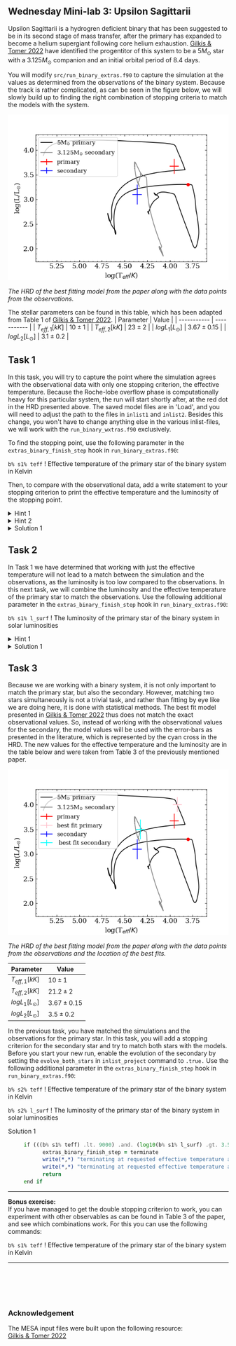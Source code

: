 ## Wednesday Mini-lab 3: Upsilon Sagittarii 
Upsilon Sagittarii is a hydrogren deficient binary that has been suggested to be in its second stage of mass transfer, after the primary has expanded to become a helium supergiant following core helium exhaustion. [Gilkis & Tomer 2022](https://ui.adsabs.harvard.edu/abs/2023MNRAS.518.3541G/abstract) have identified the progentitor of this system to be a $5 M_{\odot}$ star with a $3.125 M_{\odot}$ companion and an initial orbital period of 8.4 days.

You will modify `src/run_binary_extras.f90` to capture the simulation at the values as determined from the observations of the binary system. Because the track is rather complicated, as can be seen in the figure below, we will slowly build up to finding the right combination of stopping criteria to match the models with the system.

![image](UpsSagHRD1.png)

*The HRD of the best fitting model from the paper along with the data points from the observations.*

The stellar parameters can be found in this table, which has been adapted from Table 1 of [Gilkis & Tomer 2022](https://ui.adsabs.harvard.edu/abs/2023MNRAS.518.3541G/abstract).
| Parameter       | Value       |
| -----------     | ----------- |
| $T_{eff,1}[kK]$      | $10\pm1$       |
| $T_{eff,2}[kK]$      | $23\pm2$        |
| $logL_{1}[L_{\odot}]$    | $3.67\pm0.15$       |
| $logL_{2}[L_{\odot}]$    | $3.1\pm0.2$        |

## Task 1
In this task, you will try to capture the point where the simulation agrees with the observational data with only one stopping criterion, the effective temperature. Because the Roche-lobe overflow phase is computationally heavy for this particular system, the run will start shortly after, at the red dot in the HRD presented above. The saved model files are in 'Load', and you will need to adjust the path to the files in `inlist1` and `inlist2`. Besides this change, you won't have to change anything else in the various inlist-files, we will work with the `run_binary_wxtras.f90` exclusively.

To find the stopping point, use the following parameter in the `extras_binary_finish_step` hook in `run_binary_extras.f90`: 

`b% s1% teff` ! Effective temperature of the primary star of the binary system in Kelvin

Then, to compare with the observational data, add a write statement to your stopping criterion to print the effective temperature and the luminosity of the stopping point.

<details>
  <summary>Hint 1</summary>

It is important to check the units of the parameters in MESA as compared to the units given in the literature. The effective temperature is given in kK in the table, while MESA uses Kelvin in the output.

</details>
<details>
  <summary>Hint 2</summary>
  
  `write(*,*) "(your text)", (values) `
  
 is used to print text to the terminal by calling the appropriate values.
</details>


<details>
  <summary>Solution 1</summary>
  
  ```fortran
         if ((b% s1% teff) .gt. 9000) then
               extras_binary_finish_step = terminate
               write(*,*) "terminating at requested effective temperature and luminosity:", b% s1% teff, log10(b% s1% l_surf)
               return
         end if
```
</details>

## Task 2
In Task 1 we have determined that working with just the effective temperature will not lead to a match between the simulation and the observations, as the luminosity is too low compared to the observations. In this next task, we will combine the luminosity and the effective temperature of the primary star to match the observations.
Use the following additional parameter in the `extras_binary_finish_step` hook in `run_binary_extras.f90`: 

`b% s1% l_surf` ! The luminosity of the primary star of the binary system in solar luminosities


<details>
  <summary>Hint 1</summary>

As can be seen in the figure, the stellar evolution track does not go through center of the data points. You will need to experiment with the error-margins to match the stellar track with the observations.

</details>

<details>
  <summary>Solution 1</summary>
  
  ```fortran
         if (((b% s1% teff) .lt. 9000) .and. (log10(b% s1% l_surf) .gt. 3.57))   then
               extras_binary_finish_step = terminate
               write(*,*) "terminating at requested effective temperature and luminosity:", b% s1% teff, log10(b% s1% l_surf)
               return
         end if  
```
</details>

## Task 3
Because we are working with a binary system, it is not only important to match the primary star, but also the secondary. However, matching two stars simultaneously is not a trivial task, and rather than fitting by eye like we are doing here, it is done with statistical methods. The best fit model presented in [Gilkis & Tomer 2022](https://ui.adsabs.harvard.edu/abs/2023MNRAS.518.3541G/abstract) thus does not match the exact observational values. So, instead of working with the observational values for the secondary, the model values will be used with the error-bars as presented in the literature, which is represented by the cyan cross in the HRD. The new values for the effective temperature and the luminosity are in the table below and were taken from Table 3 of the previously mentioned paper.

![image](UpsSagHRD2.png)

*The HRD of the best fitting model from the paper along with the data points from the observations and the location of the best fits.*

| Parameter       | Value       |
| -----------     | ----------- |
| $T_{eff,1}[kK]$      | $10\pm1$       |
| $T_{eff,2}[kK]$      | $21.2\pm2$        |
| $logL_{1}[L_{\odot}]$    | $3.67\pm0.15$       |
| $logL_{2}[L_{\odot}]$    | $3.5\pm0.2$        |

In the previous task, you have matched the simulations and the observations for the primary star. In this task, you will add a stopping criterion for the secondary star and try to match both stars with the models. Before you start your new run, enable the evolution of the secondary by setting the `evolve_both_stars` in `inlist_project` command to `.true.`
Use the following additional parameter in the `extras_binary_finish_step` hook in `run_binary_extras.f90`: 

`b% s2% teff` ! Effective temperature of the primary star of the binary system in Kelvin

`b% s2% l_surf` ! The luminosity of the primary star of the binary system in solar luminosities
</details>
  <summary>Solution 1</summary>
  
  ```fortran
       if (((b% s1% teff) .lt. 9000) .and. (log10(b% s1% l_surf) .gt. 3.57) .and. ((b% s2% teff) .lt. 21200))   then
             extras_binary_finish_step = terminate
             write(*,*) "terminating at requested effective temperature and luminosity:", b% s1% teff, log10(b% s1% l_surf)
             write(*,*) "terminating at requested effective temperature and luminosity:", b% s2% teff, log10(b% s2% l_surf)
             return
       end if  
```
</details>


***
**Bonus exercise:**  
If you have managed to get the double stopping criterion to work, you can experiment with other observables as can be found in Table 3 of the paper, and see which combinations work. For this you can use the following commands:

`b% s1% teff` ! Effective temperature of the primary star of the binary system in Kelvin

***

<br><br><br><br>
### Acknowledgement
The MESA input files were built upon the following resource:  
[Gilkis & Tomer 2022](https://ui.adsabs.harvard.edu/abs/2023MNRAS.518.3541G/abstract)

